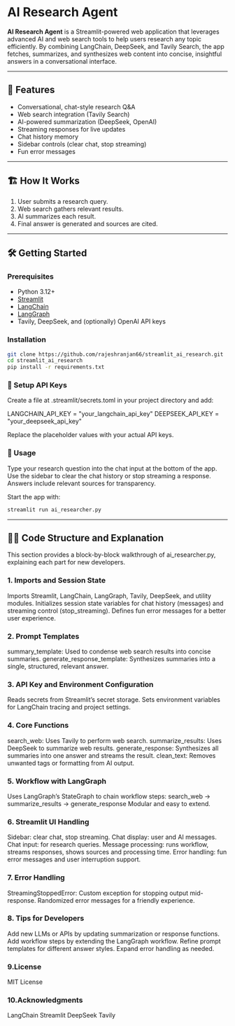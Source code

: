 # AI Research Agent

**AI Research Agent** is a Streamlit-powered web application that leverages advanced AI and web search tools to help users research any topic efficiently. By combining LangChain, DeepSeek, and Tavily Search, the app fetches, summarizes, and synthesizes web content into concise, insightful answers in a conversational interface.

---

## 🚀 Features

- Conversational, chat-style research Q&A
- Web search integration (Tavily Search)
- AI-powered summarization (DeepSeek, OpenAI)
- Streaming responses for live updates
- Chat history memory
- Sidebar controls (clear chat, stop streaming)
- Fun error messages

---

## 🏗️ How It Works

1. User submits a research query.
2. Web search gathers relevant results.
3. AI summarizes each result.
4. Final answer is generated and sources are cited.

---

## 🛠️ Getting Started

### Prerequisites

- Python 3.12+
- [Streamlit](https://streamlit.io/)
- [LangChain](https://github.com/langchain-ai/langchain)
- [LangGraph](https://github.com/langchain-ai/langgraph)
- Tavily, DeepSeek, and (optionally) OpenAI API keys

### Installation

```bash
git clone https://github.com/rajeshranjan66/streamlit_ai_research.git
cd streamlit_ai_research
pip install -r requirements.txt
```
### 🔑 Setup API Keys
Create a file at .streamlit/secrets.toml in your project directory and add:

LANGCHAIN_API_KEY = "your_langchain_api_key"
DEEPSEEK_API_KEY = "your_deepseek_api_key"

Replace the placeholder values with your actual API keys.

### 💬 Usage
Type your research question into the chat input at the bottom of the app.
Use the sidebar to clear the chat history or stop streaming a response.
Answers include relevant sources for transparency.

Start the app with:
```bash
streamlit run ai_researcher.py
```

---
## 🧑‍💻 Code Structure and Explanation
This section provides a block-by-block walkthrough of ai_researcher.py, explaining each part for new developers.

### 1. Imports and Session State
Imports Streamlit, LangChain, LangGraph, Tavily, DeepSeek, and utility modules.
Initializes session state variables for chat history (messages) and streaming control (stop_streaming).
Defines fun error messages for a better user experience.

### 2. Prompt Templates
   
summary_template: Used to condense web search results into concise summaries.
generate_response_template: Synthesizes summaries into a single, structured, relevant answer.

### 3. API Key and Environment Configuration
Reads secrets from Streamlit’s secret storage.
Sets environment variables for LangChain tracing and project settings.

### 4. Core Functions
   
search_web: Uses Tavily to perform web search.
summarize_results: Uses DeepSeek to summarize web results.
generate_response: Synthesizes all summaries into one answer and streams the result.
clean_text: Removes unwanted tags or formatting from AI output.

### 5. Workflow with LangGraph
   
Uses LangGraph’s StateGraph to chain workflow steps:
search_web → summarize_results → generate_response
Modular and easy to extend.

### 6. Streamlit UI Handling
    
Sidebar: clear chat, stop streaming.
Chat display: user and AI messages.
Chat input: for research queries.
Message processing: runs workflow, streams responses, shows sources and processing time.
Error handling: fun error messages and user interruption support.

### 7. Error Handling
    
StreamingStoppedError: Custom exception for stopping output mid-response.
Randomized error messages for a friendly experience.

### 8. Tips for Developers
Add new LLMs or APIs by updating summarization or response functions.
Add workflow steps by extending the LangGraph workflow.
Refine prompt templates for different answer styles.
Expand error handling as needed.

### 9.License

MIT License

### 10.Acknowledgments

LangChain
Streamlit
DeepSeek
Tavily


